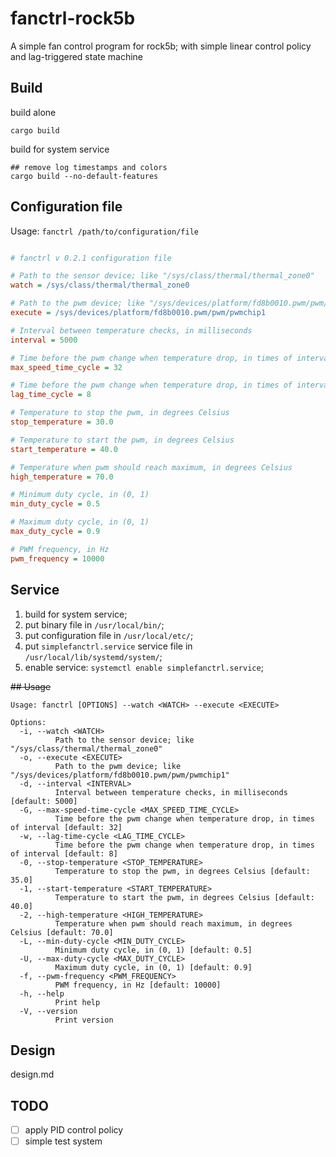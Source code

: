 # fanctrl-rock5b
A simple fan control program for rock5b; with simple linear control policy and lag-triggered state machine

## Build

build alone

```shell
cargo build

```

build for system service

```shell
## remove log timestamps and colors
cargo build --no-default-features

```


## Configuration file

Usage: `fanctrl /path/to/configuration/file`

```ini

# fanctrl v 0.2.1 configuration file 

# Path to the sensor device; like "/sys/class/thermal/thermal_zone0"
watch = /sys/class/thermal/thermal_zone0

# Path to the pwm device; like "/sys/devices/platform/fd8b0010.pwm/pwm/pwmchip1"
execute = /sys/devices/platform/fd8b0010.pwm/pwm/pwmchip1

# Interval between temperature checks, in milliseconds
interval = 5000

# Time before the pwm change when temperature drop, in times of interval
max_speed_time_cycle = 32

# Time before the pwm change when temperature drop, in times of interval
lag_time_cycle = 8

# Temperature to stop the pwm, in degrees Celsius
stop_temperature = 30.0

# Temperature to start the pwm, in degrees Celsius
start_temperature = 40.0

# Temperature when pwm should reach maximum, in degrees Celsius
high_temperature = 70.0

# Minimum duty cycle, in (0, 1)
min_duty_cycle = 0.5

# Maximum duty cycle, in (0, 1)
max_duty_cycle = 0.9

# PWM frequency, in Hz
pwm_frequency = 10000

```


## Service

1. build for system service;
2. put binary file in `/usr/local/bin/`;
3. put configuration file in `/usr/local/etc/`; 
4. put `simplefanctrl.service` service file in `/usr/local/lib/systemd/system/`;
5. enable service: `systemctl enable simplefanctrl.service`;


~~## Usage~~

```shell
Usage: fanctrl [OPTIONS] --watch <WATCH> --execute <EXECUTE>

Options:
  -i, --watch <WATCH>
          Path to the sensor device; like "/sys/class/thermal/thermal_zone0"
  -o, --execute <EXECUTE>
          Path to the pwm device; like "/sys/devices/platform/fd8b0010.pwm/pwm/pwmchip1"
  -d, --interval <INTERVAL>
          Interval between temperature checks, in milliseconds [default: 5000]
  -G, --max-speed-time-cycle <MAX_SPEED_TIME_CYCLE>
          Time before the pwm change when temperature drop, in times of interval [default: 32]
  -w, --lag-time-cycle <LAG_TIME_CYCLE>
          Time before the pwm change when temperature drop, in times of interval [default: 8]
  -0, --stop-temperature <STOP_TEMPERATURE>
          Temperature to stop the pwm, in degrees Celsius [default: 35.0]
  -1, --start-temperature <START_TEMPERATURE>
          Temperature to start the pwm, in degrees Celsius [default: 40.0]
  -2, --high-temperature <HIGH_TEMPERATURE>
          Temperature when pwm should reach maximum, in degrees Celsius [default: 70.0]
  -L, --min-duty-cycle <MIN_DUTY_CYCLE>
          Minimum duty cycle, in (0, 1) [default: 0.5]
  -U, --max-duty-cycle <MAX_DUTY_CYCLE>
          Maximum duty cycle, in (0, 1) [default: 0.9]
  -f, --pwm-frequency <PWM_FREQUENCY>
          PWM frequency, in Hz [default: 10000]
  -h, --help
          Print help
  -V, --version
          Print version
```



## Design

design.md

## TODO

- [ ] apply PID control policy
- [ ] simple test system